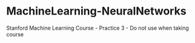 # MachineLearning-NeuralNetworks
 Stanford Machine Learning Course - Practice 3 - Do not use when taking course

